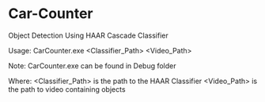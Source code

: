 # Car-Counter

Object Detection Using HAAR Cascade Classifier

Usage: CarCounter.exe <Classifier_Path> <Video_Path>

Note: CarCounter.exe can be found in Debug folder

Where: <Classifier_Path> is the path to the HAAR Classifier <Video_Path> is the path to video containing objects
